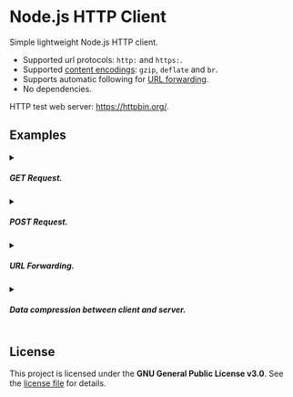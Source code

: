 # Node.js HTTP Client

Simple lightweight Node.js HTTP client.

- Supported url protocols: `http:` and `https:`.
- Supported [content encodings](https://developer.mozilla.org/docs/Web/HTTP/Headers/Content-Encoding): `gzip`, `deflate` and `br`.
- Supports automatic following for [URL forwarding](https://developer.mozilla.org/docs/Web/HTTP/Redirections).
- No dependencies.

HTTP test web server: <https://httpbin.org/>.

## Examples

<details>
<summary><h5>GET Request.</h5></summary>

```js
const { Request } = require('./request.js');

(async () => {
    const request = new Request('https://httpbin.org/get');
    const response = await request.send();
    console.log(response.json());
})();
```

</details>

<details>
<summary><h5>POST Request.</h5></summary>

```js
const { Request } = require('./request.js');

(async () => {
    const request = new Request('https://httpbin.org/post')
        .setData('Hello World!', 'text/plain');
    const response = await request.send();
    console.log(response.json());
})();
```

</details>

<details>
<summary><h5>URL Forwarding.</h5></summary>

```js
const { Request } = require('./request.js');

(async () => {
    const request = new Request('https://httpbin.org/redirect/1', {
        followRedirects: true
    }).setTimeout(5000);
    const response = await request.send();
    console.log(response.json());
})();
```

</details>

<details>
<summary><h5>Data compression between client and server.</h5></summary>

```js
// client.js
const { Request } = require('./request.js');

(async () => {
    const request = new Request('http://localhost:8080', {
        acceptEncoding: true
    }).setTimeout(1000);
    const response = await request.send();
    console.log(response.text());
})();
```

```js
// server.js
const http = require('node:http');
const { gzip } = require('./request.js');

const server = http.createServer(async (request, response) => {
    console.log(request.method, request.headers);
    response.writeHead(200, {
        'content-encoding': 'gzip'
    });
    response.end(await gzip('Hello World'));
});

server.listen(8080, 'localhost', () => {
    console.log('Server is running!');
});
```

</details>

## License

This project is licensed under the **GNU General Public License v3.0**. See the [license file](LICENSE) for details.
